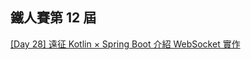 ## 鐵人賽第 12 屆
[[Day 28] 遠征 Kotlin × Spring Boot 介紹 WebSocket 實作](https://ithelp.ithome.com.tw/articles/10250138)